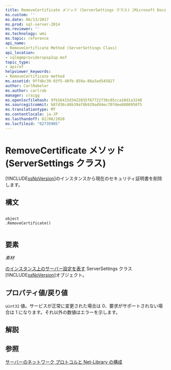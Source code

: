 ```yaml
---
title: RemoveCertificate メソッド (ServerSettings クラス) |Microsoft Docs
ms.custom: ''
ms.date: 06/13/2017
ms.prod: sql-server-2014
ms.reviewer: ''
ms.technology: wmi
ms.topic: reference
api_name:
- RemoveCertificate Method (ServerSettings Class)
api_location:
- sqlmgmproviderxpsp2up.mof
topic_type:
- apiref
helpviewer_keywords:
- RemoveCertificate method
ms.assetid: 9ffdbc39-93f5-48fb-859a-86a3ad545827
author: CarlRabeler
ms.author: carlrab
manager: craigg
ms.openlocfilehash: 9fb16415d3422035f67722f36c05cca10d1a3248
ms.sourcegitcommit: b87d36c46b39af8b929ad94ec707dee8800950f5
ms.translationtype: MT
ms.contentlocale: ja-JP
ms.lasthandoff: 02/08/2020
ms.locfileid: "62735905"
---
```

# <a name="removecertificate-method-serversettings-class"></a>RemoveCertificate メソッド (ServerSettings クラス)
  
  [!INCLUDE[ssNoVersion](../../../includes/ssnoversion-md.md)]のインスタンスから現在のセキュリティ証明書を削除します。  
  
## <a name="syntax"></a>構文  
  
```  
  
object  
.RemoveCertificate()  
  
```  
  
## <a name="parts"></a>要素  
 *素材*  
 
  [のインスタンス上のサーバー設定を表す](serversettings-class.md) ServerSettings クラス [!INCLUDE[ssNoVersion](../../../includes/ssnoversion-md.md)]オブジェクト。  
  
## <a name="property-valuereturn-value"></a>プロパティ値/戻り値  
 u`int32` 値。サービスが正常に変更された場合は 0、要求がサポートされない場合は 1 になります。それ以外の数値はエラーを示します。  
  
## <a name="remarks"></a>解説  
  
## <a name="see-also"></a>参照  
 [サーバーのネットワーク プロトコルと Net-Library の構成](https://msdn.microsoft.com/library/ms177485\(v=sql.100\).aspx)  
  
  
